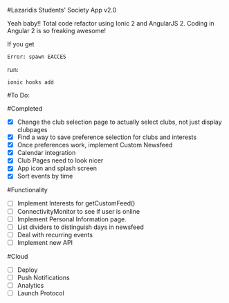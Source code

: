 #Lazaridis Students' Society App v2.0

Yeah baby!! Total code refactor using Ionic 2 and AngularJS 2. Coding in Angular 2 is so freaking awesome!

If you get 

    Error: spawn EACCES

run:

    ionic hooks add

#To Do:

#Completed
- [x] Change the club selection page to actually select clubs, not just display clubpages
- [x] Find a way to save preference selection for clubs and interests
- [x] Once preferences work, implement Custom Newsfeed
- [x] Calendar integration
- [x] Club Pages need to look nicer
- [x] App icon and splash screen
- [x] Sort events by time

#Functionality
- [ ] Implement Interests for getCustomFeed()
- [ ] ConnectivityMonitor to see if user is online
- [ ] Implement Personal Information page.
- [ ] List dividers to distinguish days in newsfeed
- [ ] Deal with recurring events
- [ ] Implement new API

#Cloud
- [ ] Deploy
- [ ] Push Notifications
- [ ] Analytics
- [ ] Launch Protocol
